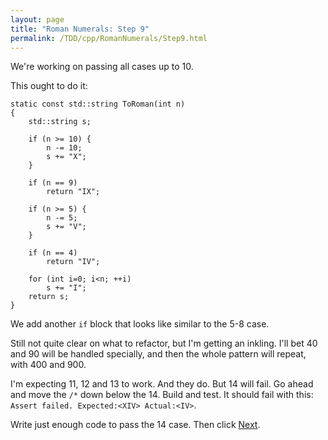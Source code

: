 ```yaml
---
layout: page
title: "Roman Numerals: Step 9"
permalink: /TDD/cpp/RomanNumerals/Step9.html
---
```


We're working on passing all cases up to 10. 

This ought to do it:
```
static const std::string ToRoman(int n)
{
    std::string s;

    if (n >= 10) {
        n -= 10;
        s += "X";
    }

    if (n == 9)
        return "IX";

    if (n >= 5) {
        n -= 5;
        s += "V";
    }

    if (n == 4)
        return "IV";

    for (int i=0; i<n; ++i)
        s += "I";
    return s;
}
```

We add another ```if``` block that looks like similar to  the 5-8 case.

Still not quite clear on what to refactor, but I'm getting an inkling. I'll bet 40 and 90 will be handled specially, and then the whole pattern will repeat, with 400 and 900.

I'm expecting 11, 12 and 13 to work. And they do.  But 14 will fail.
Go ahead and move the ```/*``` down below the 14. Build and test.  It should fail with this: ```Assert failed. Expected:<XIV> Actual:<IV>```. 

Write just enough code to pass the 14 case. Then click [Next](Step10.html).
